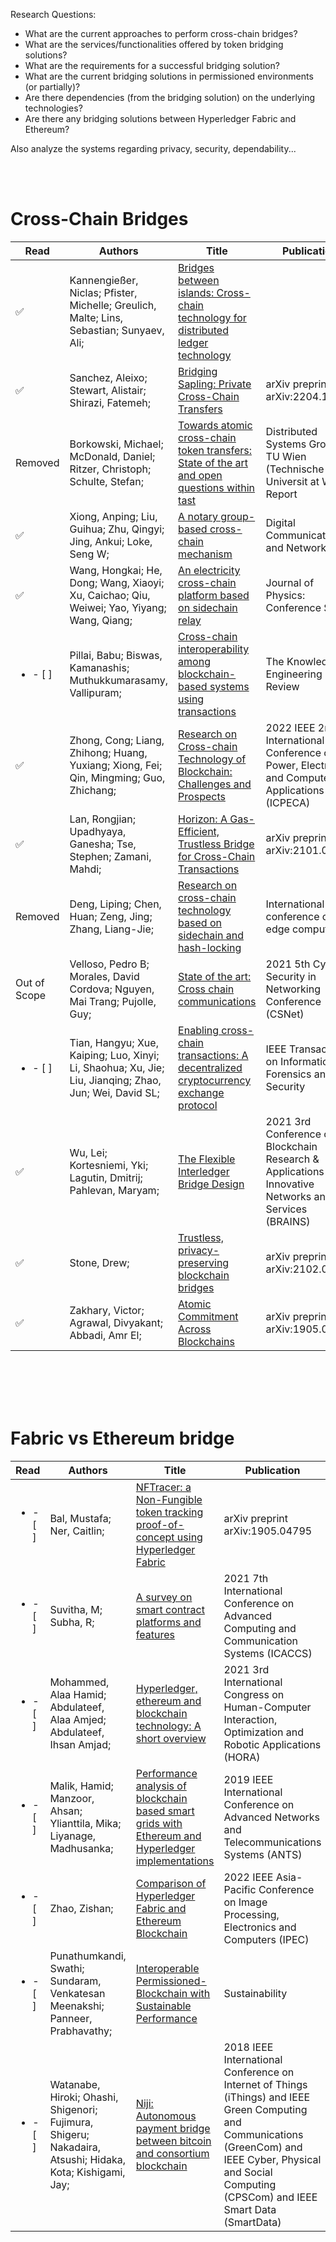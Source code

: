 Research Questions:
* What are the current approaches to perform cross-chain bridges?
* What are the services/functionalities offered by token bridging solutions?
* What are the requirements for a successful bridging solution?
* What are the current bridging solutions in permissioned environments (or partially)?
* Are there dependencies (from the bridging solution) on the underlying technologies?
* Are there any bridging solutions between Hyperledger Fabric and Ethereum?

Also analyze the systems regarding privacy, security, dependability...

<br></br>

# Cross-Chain Bridges

| Read | Authors                                                                                                | Title                                                                                                                                                                                                                                                                        | Publication                                                                                             | Pages     | Year | Publisher                  |
| --- | ------------------------------------------------------------------------------------------------------ | ---------------------------------------------------------------------------------------------------------------------------------------------------------------------------------------------------------------------------------------------------------------------------- | ------------------------------------------------------------------------------------------------------- | --------- | ---- | -------------------------- |
| :white_check_mark: | Kannengießer, Niclas; Pfister, Michelle; Greulich, Malte; Lins, Sebastian; Sunyaev, Ali;               | [Bridges between islands: Cross-chain technology for distributed ledger technology](https://www.researchgate.net/publication/335867834_Bridges_Between_Islands_Cross-Chain_Technology_for_Distributed_Ledger_Technology)                                                                                                                                      |                                                                                                         |           | 2020 |                            |
| :white_check_mark: | Sanchez, Aleixo; Stewart, Alistair; Shirazi, Fatemeh;                                                  | [Bridging Sapling: Private Cross-Chain Transfers](https://arxiv.org/abs/2204.10611)                                                                                                                                                                                          | arXiv preprint arXiv:2204.10611                                                                         |           | 2022 |                            |
| Removed | Borkowski, Michael; McDonald, Daniel; Ritzer, Christoph; Schulte, Stefan;                              | [Towards atomic cross-chain token transfers: State of the art and open questions within tast](http://www.infosys.tuwien.ac.at/tast/pub/tast-white-paper-1.pdf)                                                                                                               | Distributed Systems Group TU Wien (Technische Universit at Wien), Report                                |           | 2018 |                            |
| :white_check_mark: | Xiong, Anping; Liu, Guihua; Zhu, Qingyi; Jing, Ankui; Loke, Seng W;                                    | [A notary group-based cross-chain mechanism](https://www.sciencedirect.com/science/article/pii/S235286482200061X)                                                                                                                                                            | Digital Communications and Networks                                                                     |           | 2022 | Elsevier                   |
| :white_check_mark: | Wang, Hongkai; He, Dong; Wang, Xiaoyi; Xu, Caichao; Qiu, Weiwei; Yao, Yiyang; Wang, Qiang;             | [An electricity cross-chain platform based on sidechain relay](https://www.researchgate.net/publication/345399859_An_Electricity_Cross-Chain_Platform_Based_on_Sidechain_Relay)                                                                                                                                      | Journal of Physics: Conference Series                                                                   | 012189    | 2020 | IOP Publishing             |
| <ul><li>- [ ] </li></ul> | Pillai, Babu; Biswas, Kamanashis; Muthukkumarasamy, Vallipuram;                                        | [Cross-chain interoperability among blockchain-based systems using transactions](https://www.researchgate.net/publication/341791407_Cross-chain_interoperability_among_blockchain-based_systems_using_transactions) | The Knowledge Engineering Review                                                                        |           | 2020 | Cambridge University Press |
| :white_check_mark: | Zhong, Cong; Liang, Zhihong; Huang, Yuxiang; Xiong, Fei; Qin, Mingming; Guo, Zhichang;                 | [Research on Cross-chain Technology of Blockchain: Challenges and Prospects](https://ieeexplore.ieee.org/abstract/document/9719075/)                                                                                                                                         | 2022 IEEE 2nd International Conference on Power, Electronics and Computer Applications (ICPECA)         | 422-428   | 2022 | IEEE                       |
| :white_check_mark: | Lan, Rongjian; Upadhyaya, Ganesha; Tse, Stephen; Zamani, Mahdi;                                        | [Horizon: A Gas-Efficient, Trustless Bridge for Cross-Chain Transactions](https://arxiv.org/abs/2101.06000)                                                                                                                                                                  | arXiv preprint arXiv:2101.06000                                                                         |           | 2021 |                            |
| Removed | Deng, Liping; Chen, Huan; Zeng, Jing; Zhang, Liang-Jie;                                                | [Research on cross-chain technology based on sidechain and hash-locking](https://link.springer.com/chapter/10.1007/978-3-319-94340-4_12)                                                                                                                                     | International conference on edge computing                                                              | 144-151   | 2018 | Springer                   |
| Out of Scope | Velloso, Pedro B; Morales, David Cordova; Nguyen, Mai Trang; Pujolle, Guy;                             | [State of the art: Cross chain communications](https://ieeexplore.ieee.org/abstract/document/9614274/)                                                                                                                                                                       | 2021 5th Cyber Security in Networking Conference (CSNet)                                                | 76-81     | 2021 | IEEE                       |
| <ul><li>- [ ] </li></ul> | Tian, Hangyu; Xue, Kaiping; Luo, Xinyi; Li, Shaohua; Xu, Jie; Liu, Jianqing; Zhao, Jun; Wei, David SL; | [Enabling cross-chain transactions: A decentralized cryptocurrency exchange protocol](https://ieeexplore.ieee.org/abstract/document/9478888/)                                                                                                                                | IEEE Transactions on Information Forensics and Security                                                 | 3928-3941 | 2021 | IEEE                       |
| :white_check_mark: | Wu, Lei; Kortesniemi, Yki; Lagutin, Dmitrij; Pahlevan, Maryam;                                         | [The Flexible Interledger Bridge Design](https://ieeexplore.ieee.org/abstract/document/9569798/)                                                                                                                                                                             | 2021 3rd Conference on Blockchain Research & Applications for Innovative Networks and Services (BRAINS) | 69-72     | 2021 | IEEE                       |
| :white_check_mark: | Stone, Drew;                                                                                           | [Trustless, privacy-preserving blockchain bridges](https://arxiv.org/abs/2102.04660)                                                                                                                                                                                         | arXiv preprint arXiv:2102.04660                                                                         |           | 2021 |                            |
| :white_check_mark: | Zakhary, Victor; Agrawal, Divyakant; Abbadi, Amr El;                                            | [Atomic Commitment Across Blockchains](https://arxiv.org/abs/1905.02847)                                            | arXiv preprint arXiv:1905.02847                                                                      |           | 2019 |                            |

<br></br>
<br></br>

# Fabric vs Ethereum bridge


| Read | Authors                                                                                                   | Title                                                                                                                                                       | Publication                                                                                                                                                                                                         | Pages     | Year | Publisher                                      |
| -- | --------------------------------------------------------------------------------------------------------- | ----------------------------------------------------------------------------------------------------------------------------------------------------------- | ------------------------------------------------------------------------------------------------------------------------------------------------------------------------------------------------------------------- | --------- | ---- | ---------------------------------------------- |
| <ul><li>- [ ] </li></ul> | Bal, Mustafa; Ner, Caitlin;                                                                               | [NFTracer: a Non-Fungible token tracking proof-of-concept using Hyperledger Fabric](https://arxiv.org/abs/1905.04795)                                       | arXiv preprint arXiv:1905.04795                                                                                                                                                                                     |           | 2019 |                                                |
| <ul><li>- [ ] </li></ul> | Suvitha, M; Subha, R;                                                                                     | [A survey on smart contract platforms and features](https://ieeexplore.ieee.org/abstract/document/9441970/)                                                 | 2021 7th International Conference on Advanced Computing and Communication Systems (ICACCS)                                                                                                                          | 1536-1539 | 2021 | IEEE                                           |
| <ul><li>- [ ] </li></ul> | Mohammed, Alaa Hamid; Abdulateef, Alaa Amjed; Abdulateef, Ihsan Amjad;                                    | [Hyperledger, ethereum and blockchain technology: A short overview](https://ieeexplore.ieee.org/abstract/document/9461294)                                  | 2021 3rd International Congress on Human-Computer Interaction, Optimization and Robotic Applications (HORA)                                                                                                         | 1-6       | 2021 | IEEE                                           |
| <ul><li>- [ ] </li></ul> | Malik, Hamid; Manzoor, Ahsan; Ylianttila, Mika; Liyanage, Madhusanka;                                     | [Performance analysis of blockchain based smart grids with Ethereum and Hyperledger implementations](https://ieeexplore.ieee.org/abstract/document/9118072) | 2019 IEEE International Conference on Advanced Networks and Telecommunications Systems (ANTS)                                                                                                                       | 1-5       | 2019 | IEEE                                           |
| <ul><li>- [ ] </li></ul> | Zhao, Zishan;                                                                                             | [Comparison of Hyperledger Fabric and Ethereum Blockchain](https://ieeexplore.ieee.org/abstract/document/9777292)                                           | 2022 IEEE Asia-Pacific Conference on Image Processing, Electronics and Computers (IPEC)                                                                                                                             | 584-587   | 2022 | IEEE                                           |
| <ul><li>- [ ] </li></ul> | Punathumkandi, Swathi; Sundaram, Venkatesan Meenakshi; Panneer, Prabhavathy;                              | [Interoperable Permissioned-Blockchain with Sustainable Performance](https://www.mdpi.com/2071-1050/13/20/11132)                                            | Sustainability                                                                                                                                                                                                      | 11132     | 2021 | Multidisciplinary Digital Publishing Institute |
| <ul><li>- [ ] </li></ul> | Watanabe, Hiroki; Ohashi, Shigenori; Fujimura, Shigeru; Nakadaira, Atsushi; Hidaka, Kota; Kishigami, Jay; | [Niji: Autonomous payment bridge between bitcoin and consortium blockchain](https://ieeexplore.ieee.org/abstract/document/8726731)                          | 2018 IEEE International Conference on Internet of Things (iThings) and IEEE Green Computing and Communications<br>(GreenCom) and IEEE Cyber, Physical and Social Computing (CPSCom) and IEEE Smart Data (SmartData) | 1448-1455 | 2018 | IEEE                                           |
